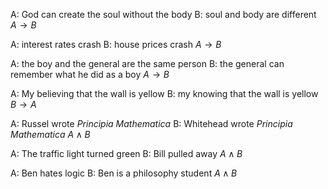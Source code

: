 A: God can create the soul without the body
B: soul and body are different
$A \rightarrow B$

A: interest rates crash
B: house prices crash
$A \rightarrow B$

A: the boy and the general are the same person
B: the general can remember what he did as a boy
$A \rightarrow B$

A: My believing that the wall is yellow
B: my knowing that the wall is yellow
$B \rightarrow A$


A: Russel wrote *Principia Mathematica*
B: Whitehead wrote *Principia Mathematica*
$A \land B$

A: The traffic light turned green
B: Bill pulled away
$A \land B$

A: Ben hates logic
B: Ben is a philosophy student
$A \land B$
